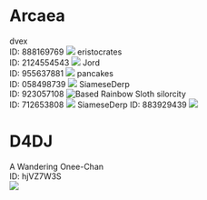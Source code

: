 # Arcaea

dvex  
ID: 888169769
![](https://github.com/eristocrates/stupiddiscord/blob/main/img/dvex.png)
eristocrates  
ID: 2124554543
![](https://github.com/eristocrates/stupiddiscord/blob/main/img/eristocrates.jpg)
Jord  
ID: 955637881
![](https://github.com/eristocrates/stupiddiscord/blob/main/img/michina.jpg)
pancakes  
ID: 058498739
![](https://github.com/eristocrates/stupiddiscord/blob/main/img/pancakes.jpg)
SiameseDerp  
ID: 923057108
![](https://github.com/eristocrates/stupiddiscord/blob/main/img/derp.jpg "Based Rainbow Sloth")
silorcity  
ID: 712653808
![](https://github.com/eristocrates/stupiddiscord/blob/main/img/silorcity.png)
SiameseDerp
ID: 883929439
![](https://github.com/eristocrates/stupiddiscord/blob/main/img/derp.png)
# D4DJ

A Wandering Onee-Chan  
ID: hjVZ7W3S  
![](https://github.com/eristocrates/stupiddiscord/blob/main/img/asahinya-sensei.jpg)
